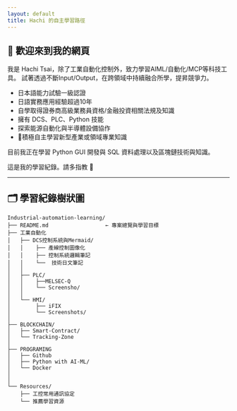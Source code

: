```yaml
---
layout: default
title: Hachi 的自主學習路徑
---
```


## 👋 歡迎來到我的網頁

我是 Hachi Tsai，除了工業自動化控制外，致力學習AIML/自動化/MCP等科技工具。
試著透過不斷Input/Output，在跨領域中持續融合所學，提昇競爭力。

- 日本語能力試驗一級認證
- 日語實務應用經驗超過10年
- 自學取得證券商高級業務員資格/金融投資相關法規及知識
- 擁有 DCS、PLC、Python 技能
- 探索能源自動化與半導體設備協作
- 🌟積極自主學習新型產業或領域專業知識

目前我正在學習 Python GUI 開發與 SQL 資料處理以及區塊鏈技術與知識。

這是我的學習紀錄。請多指教 🙌

---

## 🗂️ 學習紀錄樹狀圖

```mermaid
Industrial-automation-learning/
├── README.md                  ← 專案總覽與學習目標
├── 工業自動化
│   ├── DCS控制系統與Mermaid/
│   │    ├── 產線控制圖像化
│   │    ├── 控制系統邏輯筆記
│   │    └──  技術日文筆記     
│   │
│   ├── PLC/
│   │    ├──MELSEC-Q 
│   │    └── Screensho/
│   │
│   └── HMI/
│        ├── iFIX
│        └── Screenshots/
│
├── BLOCKCHAIN/
│   ├── Smart-Contract/
│   └── Tracking-Zone
│
├── PROGRAMING  
│   ├── Github
│   ├── Python with AI-ML/
│   └── Docker
│
│
└── Resources/
    ├── 工控常用通訊協定
    └── 推薦學習資源
```
